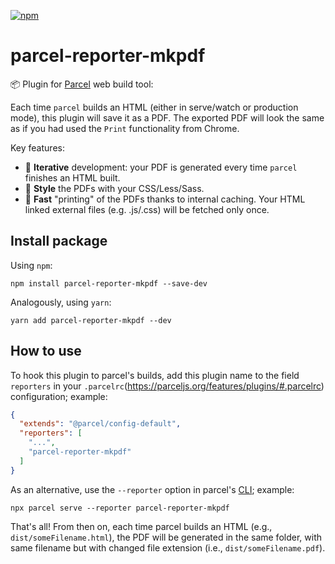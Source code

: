 [![npm](https://img.shields.io/npm/v/parcel-reporter-mkpdf?style=for-the-badge)](https://www.npmjs.com/package/parcel-reporter-mkpdf)

# parcel-reporter-mkpdf

📦 Plugin for [Parcel](https://parceljs.org) web build tool:

Each time `parcel` builds an HTML (either in serve/watch or production mode), this plugin will save it as a PDF.
The exported PDF will look the same as if you had used the `Print` functionality from Chrome.

Key features:

* 💫 **Iterative** development: your PDF is generated every time `parcel` finishes an HTML built.
* 🎨 **Style** the PDFs with your CSS/Less/Sass.
* 🚀 **Fast** "printing" of the PDFs thanks to internal caching. Your HTML linked external files (e.g. .js/.css) will be fetched only once.


## Install package

Using `npm`:

```shell
npm install parcel-reporter-mkpdf --save-dev
```

Analogously, using `yarn`:

```shell
yarn add parcel-reporter-mkpdf --dev
```


## How to use

To hook this plugin to parcel's builds, add this plugin name to the field `reporters` in your `.parcelrc`(https://parceljs.org/features/plugins/#.parcelrc) configuration; example:

```json
{
  "extends": "@parcel/config-default",
  "reporters": [
    "...",
    "parcel-reporter-mkpdf"
  ]
}
```

As an alternative, use the `--reporter` option in parcel's [CLI](https://parceljs.org/getting-started/migration/#cli); example:

```shell
npx parcel serve --reporter parcel-reporter-mkpdf
```

That's all! From then on, each time parcel builds an HTML (e.g., `dist/someFilename.html`), the PDF will be generated in the same folder, with same filename but with changed file extension (i.e., `dist/someFilename.pdf`).

